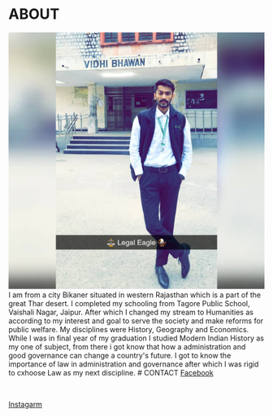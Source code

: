 # ABOUT
<html>
<body>


<img src="yoboy.jpg">

</body>
</html>
I am from a city Bikaner situated in western Rajasthan which is a part of the great Thar desert.
I completed my schooling from Tagore Public School, Vaishali Nagar, Jaipur. After which I changed my stream to Humanities as according to my interest and goal to serve the society and make reforms for public welfare.
My disciplines were History, Geography and Economics.
While I was in final year of my graduation I studied Modern Indian History as my one of subject, from there i got know that how a administration and good governance can change a country's future.
I got to know the importance of law in administration and governance after which I was rigid to cxhoose Law as my next discipline.
# CONTACT
<html lang="en">
<head>
</head>
<body>
 <!-- Text link tag - by Facebook -->
 <a href="https://www.facebook.com/surajshrimali12/">Facebook</a>
</body>
</html>

<br><html lang="en">
<head>
</head>
<body>
 <!-- Text link tag - by Facebook -->
 <a href="https://www.instagram.com/suraj_shrimali_/">Instagarm</a>
</body>
</html>
